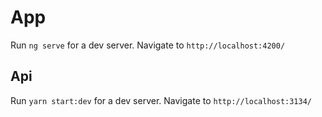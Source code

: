 # App

Run `ng serve` for a dev server. Navigate to `http://localhost:4200/`

## Api

Run `yarn start:dev` for a dev server. Navigate to `http://localhost:3134/`
